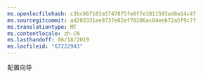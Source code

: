 ```yaml
---
ms.openlocfilehash: c3bc66f103a5747875fe0ffe3811593ad8a14c47
ms.sourcegitcommit: ad203331ee9737e82ef70206ac04eeb72a5f9c7f
ms.translationtype: MT
ms.contentlocale: zh-CN
ms.lasthandoff: 06/18/2019
ms.locfileid: "67222943"
---
```

配置向导